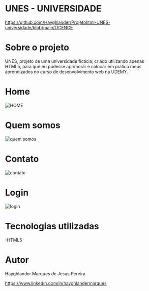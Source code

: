 # UNES - UNIVERSIDADE
https://github.com/Hayghlander/Projetohtml-UNES-universidade/blob/main/LICENCE

# Sobre o projeto

UNES, projeto de uma universidade fictícia, criado utilizando apenas HTML5, para que eu pudesse aprimorar e colocar em pratica meus aprendizados no curso de desenvolvimento web na UDEMY.

# Home
     
![HOME](https://user-images.githubusercontent.com/113555075/191643780-22c87b08-57dc-4fad-b652-8fc909fbdccf.png)

# Quem somos

![quem somos](https://user-images.githubusercontent.com/113555075/191645413-9834b6e0-262a-43c0-801a-5ff42a5339b6.png)

# Contato

![contato](https://user-images.githubusercontent.com/113555075/191646496-7b2afb1d-768c-46e7-b756-5fecde2ae065.png)


# Login

![login](https://user-images.githubusercontent.com/113555075/191646583-d534793b-7a2e-4514-8da5-3422bdc50f2f.png)


# Tecnologias utilizadas

-HTML5

# Autor

Hayghlander Marques de Jesus Pereira

https://www.linkedin.com/in/hayghlandermarques

